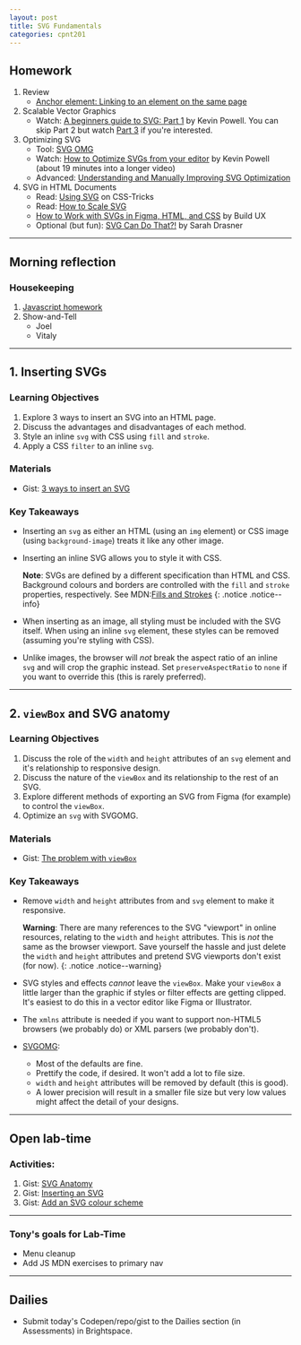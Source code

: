 ```yaml
---
layout: post
title: SVG Fundamentals
categories: cpnt201
---
```


## Homework
1. Review
    - [Anchor element: Linking to an element on the same page](https://developer.mozilla.org/en-US/docs/Web/HTML/Element/a#Linking_to_an_element_on_the_same_page)
2. Scalable Vector Graphics
    - Watch: [A beginners guide to SVG: Part 1](https://youtu.be/ZJSCl6XEdP8) by Kevin Powell. You can skip Part 2 but watch [Part 3](https://youtu.be/TBYJ2V1jAlA) if you're interested.
3. Optimizing SVG
    - Tool: [SVG OMG](https://jakearchibald.github.io/svgomg/)
    - Watch: [How to Optimize SVGs from your editor](https://youtu.be/cWh0de8IhX4?t=1184) by Kevin Powell (about 19 minutes into a longer video)
    - Advanced: [Understanding and Manually Improving SVG Optimization](https://css-tricks.com/understanding-and-manually-improving-svg-optimization/)
3. SVG in HTML Documents
    - Read: [Using SVG](https://css-tricks.com/using-svg/) on CSS-Tricks
    - Read: [How to Scale SVG](https://css-tricks.com/scale-svg/)
    - [How to Work with SVGs in Figma, HTML, and CSS](https://youtu.be/R0oz8DsxeYU) by Build UX
    - Optional (but fun): [SVG Can Do That?!](https://youtu.be/ADXX4fmWHbo) by Sarah Drasner   

---

## Morning reflection
### Housekeeping
1. [Javascript homework](/winter-2021{{page.next.url}})
2. Show-and-Tell
    - Joel
    - Vitaly

---

## 1. Inserting SVGs
### Learning Objectives
1. Explore 3 ways to insert an SVG into an HTML page.
2. Discuss the advantages and disadvantages of each method.
3. Style an inline `svg` with CSS using `fill` and `stroke`.
4. Apply a CSS `filter` to an inline `svg`.

### Materials
- Gist: [3 ways to insert an SVG](https://gist.github.com/acidtone/90c99bbd1825f591586d05e5419d711f)

### Key Takeaways
- Inserting an `svg` as either an HTML (using an `img` element) or CSS image (using `background-image`) treats it like any other image.
- Inserting an inline SVG allows you to style it with CSS.

    **Note**: SVGs are defined by a different specification than HTML and CSS. Background colours and borders are controlled with the `fill` and `stroke` properties, respectively. See MDN:[Fills and Strokes](https://developer.mozilla.org/en-US/docs/Web/SVG/Tutorial/Fills_and_Strokes)
    {: .notice .notice--info}

- When inserting as an image, all styling must be included with the SVG itself. When using an inline `svg` element, these styles can be removed (assuming you're styling with CSS).
- Unlike images, the browser will _not_ break the aspect ratio of an inline `svg` and will crop the graphic instead. Set `preserveAspectRatio` to `none` if you want to override this (this is rarely preferred).

---

## 2. `viewBox` and SVG anatomy
### Learning Objectives
1. Discuss the role of the `width` and `height` attributes of an `svg` element and it's relationship to responsive design.
2. Discuss the nature of the `viewBox` and its relationship to the rest of an SVG.
3. Explore different methods of exporting an SVG from Figma (for example) to control the `viewBox`.
4. Optimize an `svg` with SVGOMG.

### Materials
- Gist: [The problem with `viewBox`](https://gist.github.com/acidtone/1180c12d207234f9a053eedda981ddf9)

### Key Takeaways
- Remove `width` and `height` attributes from and `svg` element to make it responsive.

  **Warning**: There are many references to the SVG "viewport" in online resources, relating to the `width` and `height` attributes. This is _not_ the same as the browser viewport. Save yourself the hassle and just delete the `width` and `height` attributes and pretend SVG viewports don't exist (for now). 
  {: .notice .notice--warning}

- SVG styles and effects _cannot_ leave the `viewBox`. Make your `viewBox` a little larger than the graphic if styles or filter effects are getting clipped. It's easiest to do this in a vector editor like Figma or Illustrator.
- The `xmlns` attribute is needed if you want to support non-HTML5 browsers (we probably do) or XML parsers (we probably don't).
- [SVGOMG](https://jakearchibald.github.io/svgomg/): 
  - Most of the defaults are fine.
  - Prettify the code, if desired. It won't add a lot to file size.
  - `width` and `height` attributes will be removed by default (this is good).
  - A lower precision will result in a smaller file size but very low values might affect the detail of your designs.

---

## Open lab-time
### Activities:
1. Gist: [SVG Anatomy](https://gist.github.com/acidtone/7dc749f62b43bc777859ca52cde2b791)
2. Gist: [Inserting an SVG](https://gist.github.com/acidtone/008a53588ab361a0ccc2fc89ff2439eb)
3. Gist: [Add an SVG colour scheme](https://gist.github.com/acidtone/118f11cd417a7b20fb4f6976f36767a1)

---

### Tony's goals for Lab-Time
- Menu cleanup
- Add JS MDN exercises to primary nav

---

## Dailies
- Submit today's Codepen/repo/gist to the Dailies section (in Assessments) in Brightspace.